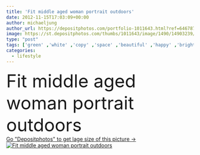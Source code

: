 ```yaml
---
title: 'Fit middle aged woman portrait outdoors'
date: 2012-11-15T17:03:09+00:00
author: michaeljung
author_url: https://depositphotos.com/portfolio-1011643.html?ref=64678756
image: https://st.depositphotos.com/thumbs/1011643/image/1490/14903239/api_thumb_450.jpg?forcejpeg=true
type: "post"
tags: ['green' ,'white' ,'copy' ,'space' ,'beautiful' ,'happy' ,'bright' ,'person' ,'one' ,'female' ,'sitting' ,'smiling' ,'outdoors' ,'cheerful' ,'nature' ,'outdoor' ,'garden' ,'portrait' ,'caucasian' ,'sunny' ,'health' ,'healthy' ,'light' ,'natural' ,'european' ,'pretty' ,'relax' ,'elegant' ,'active' ,'woman' ,'age' ,'lifestyle' ,'aged' ,'joyful' ,'fit' ,'fitness' ,'exercise' ,'aging' ,'lady' ,'peaceful' ,'casual' ,'mature' ,'mid' ,'ages' ,'relaxed' ,'deck' ,'mat' ,'middle' ,'workout' ,'practice' ]
categories: 
  - lifestyle
---
```

<div aling="center">
            <font size="60"> Fit middle aged woman portrait outdoors</font>   
</div>
<div>
    <a href='https://st.depositphotos.com/thumbs/1011643/image/1490/14903239/api_thumb_450.jpg?forcejpeg=true?ref=64678756' target=_blank > Go "Depositphotos" to get lage size of this picture ->
        <img href='https://st.depositphotos.com/thumbs/1011643/image/1490/14903239/api_thumb_450.jpg?forcejpeg=true?ref=64678756' src='https://st.depositphotos.com/1011643/1490/i/950/depositphotos_14903239-stock-photo-fit-middle-aged-woman-portrait.jpg?forcejpeg=true' alt='Fit middle aged woman portrait outdoors' >
    </a>
</div>
